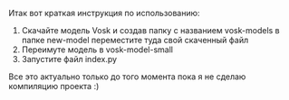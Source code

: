Итак вот краткая инструкция по использованию:
1) Скачайте модель Vosk и создав папку с названием vosk-models в папке new-model переместите туда свой скаченный файл
2) Переимуте модель в vosk-model-small
3) Запустите файл index.py

Все это актуально только до того момента пока я не сделаю компиляцию проекта :)
